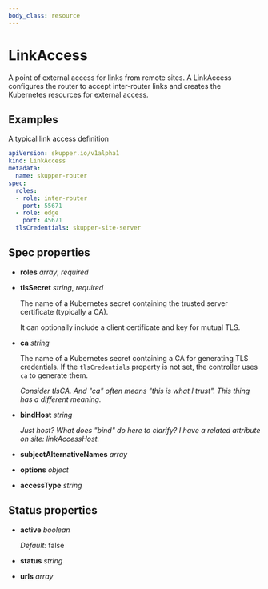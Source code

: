 ```yaml
---
body_class: resource
---
```


# LinkAccess

<section>

A point of external access for links from remote sites.  A
LinkAccess configures the router to accept inter-router
links and creates the Kubernetes resources for external
access.


</section>

<section>

## Examples

A typical link access definition

~~~ yaml
apiVersion: skupper.io/v1alpha1
kind: LinkAccess
metadata:
  name: skupper-router
spec:
  roles:
  - role: inter-router
    port: 55671
  - role: edge
    port: 45671
  tlsCredentials: skupper-site-server
~~~
</section>

<section>

## Spec properties

- **roles** _array_, _required_

- **tlsSecret** _string_, _required_

  The name of a Kubernetes secret containing the trusted
  server certificate (typically a CA).
  
  It can optionally include a client certificate and key for
  mutual TLS.
  

- **ca** _string_

  The name of a Kubernetes secret containing a CA for
  generating TLS credentials.  If the `tlsCredentials`
  property is not set, the controller uses `ca` to
  generate them.
  

  _Consider tlsCA.  And "ca" often means "this is what I trust".  This thing has a different meaning._

- **bindHost** _string_

  _Just host?  What does "bind" do here to clarify?  I have a related attribute on site: linkAccessHost._

- **subjectAlternativeNames** _array_

- **options** _object_

- **accessType** _string_

</section>

<section>

## Status properties

- **active** _boolean_

  _Default:_ false

- **status** _string_

- **urls** _array_

</section>
